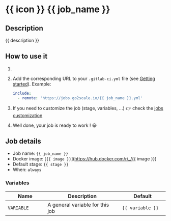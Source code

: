 # {{ icon }} {{ job_name }}

## Description

{{ description }}

## How to use it

1. <Your steps>
2. Add the corresponding URL to your `.gitlab-ci.yml` file (see [Getting
   started](//use-the-hub/)). Example:

    ```yaml
    include:
      - remote: 'https://jobs.go2scale.io/{{ job_name }}.yml'
    ```

3. If you need to customize the job (stage, variables, ...) 👉 check the [jobs
   customization](/use-the-hub/#jobs-customization)
4. Well done, your job is ready to work ! 😀

## Job details

* Job name: `{{ job_name }}`
* Docker image:
[`{{ image }}`](https://hub.docker.com/r/_/{{ image }})
* Default stage: `{{ stage }}`
* When: `always`

### Variables

| Name | Description | Default |
| ---- | ----------- | ------- |
| `VARIABLE` <img width=100/> | A general variable for this job <img width=175/>| `{{ variable }}` <img width=100/>|
